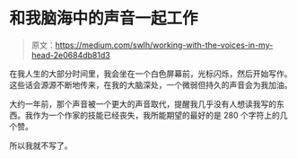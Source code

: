 # 和我脑海中的声音一起工作

> 原文：<https://medium.com/swlh/working-with-the-voices-in-my-head-2e0684db81d3>

在我人生的大部分时间里，我会坐在一个白色屏幕前，光标闪烁，然后开始写作。这些话会源源不断地传来，在我的大脑深处，一个微弱但持久的声音会为我加油。

大约一年前，那个声音被一个更大的声音取代，提醒我几乎没有人想读我写的东西。我作为一个作家的技能已经丧失，我所能期望的最好的是 280 个字符上的几个赞。

所以我就不写了。